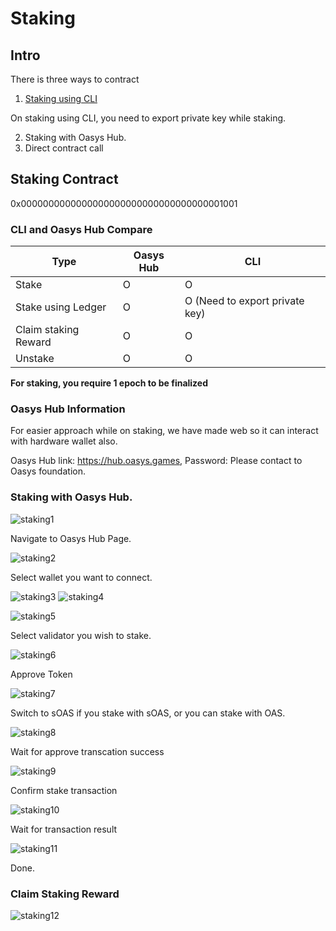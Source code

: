 ---
---

# Staking

## Intro

There is three ways to contract

1. [Staking using CLI](/docs/techdocs/validator/1-1-hub-layer-client-join)

On staking using CLI, you need to export private key while staking.

2. Staking with Oasys Hub. 
3. Direct contract call 

## Staking Contract 

0x0000000000000000000000000000000000001001

### CLI and Oasys Hub Compare

| Type | Oasys Hub | CLI |
|-----------|-----------|-----------|
| Stake | O | O |
| Stake using Ledger | O | O (Need to export private key) | 
| Claim staking Reward | O | O |
| Unstake | O | O |

**For staking, you require 1 epoch to be finalized**

### Oasys Hub Information 

For easier approach while on staking, we have made web so it can interact with hardware wallet also. 

Oasys Hub link: https://hub.oasys.games, 
Password: Please contact to Oasys foundation. 

### Staking with Oasys Hub.

![staking1](/img/docs/techdocs/oasys-hub/image16.png)

Navigate to Oasys Hub Page.

![staking2](/img/docs/techdocs/oasys-hub/image15.png)

Select wallet you want to connect.

![staking3](/img/docs/techdocs/oasys-hub/image13.png)
![staking4](/img/docs/techdocs/oasys-hub/image8.png)



![staking5](/img/docs/techdocs/oasys-hub/image3.png)

Select validator you wish to stake.

![staking6](/img/docs/techdocs/oasys-hub/image4.png)

Approve Token

![staking7](/img/docs/techdocs/oasys-hub/image9.png)

Switch to sOAS if you stake with sOAS, or you can stake with OAS. 

![staking8](/img/docs/techdocs/oasys-hub/image7.png)

Wait for approve transcation success

![staking9](/img/docs/techdocs/oasys-hub/image6.png)

Confirm stake transaction

![staking10](/img/docs/techdocs/oasys-hub/image10.png)

Wait for transaction result

![staking11](/img/docs/techdocs/oasys-hub/image1.png)

Done. 

### Claim Staking Reward 

![staking12](/img/docs/techdocs/oasys-hub/image14.png)